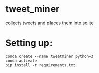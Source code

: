 # tweet_miner
collects tweets and places them into sqlite

# Setting up:
```
conda create --name tweetminer python=3
conda activate
pip install -r requirements.txt
```